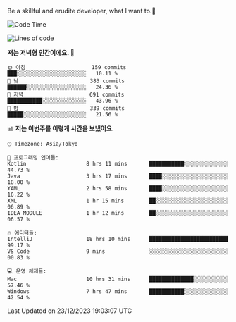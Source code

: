 Be a skillful and erudite developer, what I want to.👶

<!--START_SECTION:waka-->
![Code Time](http://img.shields.io/badge/Code%20Time-377%20hrs-blue)

![Lines of code](https://img.shields.io/badge/%EC%A0%80%EB%8A%94%20%EC%97%AC%ED%83%9C%EA%B9%8C%EC%A7%80%20-748.1%20thousand%20%EC%A4%84%EC%9D%98%20%EC%BD%94%EB%93%9C%EB%A5%BC%20%EC%9E%91%EC%84%B1%ED%96%88%EC%96%B4%EC%9A%94.-blue)

**저는 저녁형 인간이에요. 🦉** 

```text
🌞 아침                     159 commits         ███░░░░░░░░░░░░░░░░░░░░░░   10.11 % 
🌆 낮　                     383 commits         ██████░░░░░░░░░░░░░░░░░░░   24.36 % 
🌃 저녁                     691 commits         ███████████░░░░░░░░░░░░░░   43.96 % 
🌙 밤　                     339 commits         █████░░░░░░░░░░░░░░░░░░░░   21.56 % 
```


📊 **저는 이번주를 이렇게 시간을 보냈어요.** 

```text
🕑︎ Timezone: Asia/Tokyo

💬 프로그래밍 언어들: 
Kotlin                   8 hrs 11 mins       ███████████░░░░░░░░░░░░░░   44.73 % 
Java                     3 hrs 17 mins       ████░░░░░░░░░░░░░░░░░░░░░   18.00 % 
YAML                     2 hrs 58 mins       ████░░░░░░░░░░░░░░░░░░░░░   16.22 % 
XML                      1 hr 15 mins        ██░░░░░░░░░░░░░░░░░░░░░░░   06.89 % 
IDEA_MODULE              1 hr 12 mins        ██░░░░░░░░░░░░░░░░░░░░░░░   06.57 % 

🔥 에디터들: 
IntelliJ                 18 hrs 10 mins      █████████████████████████   99.17 % 
VS Code                  9 mins              ░░░░░░░░░░░░░░░░░░░░░░░░░   00.83 % 

💻 운영 체제들: 
Mac                      10 hrs 31 mins      ██████████████░░░░░░░░░░░   57.46 % 
Windows                  7 hrs 47 mins       ███████████░░░░░░░░░░░░░░   42.54 % 
```


 Last Updated on 23/12/2023 19:03:07 UTC
<!--END_SECTION:waka-->
